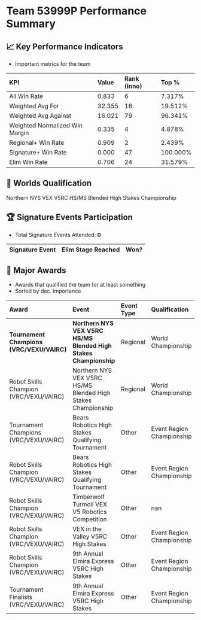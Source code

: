 # Team 53999P Performance Summary

## 📈 Key Performance Indicators
- Important metrics for the team

| KPI | Value | Rank (Inno) | Top % |
|:---|:-----|:----|:-----|
| All Win Rate | 0.833 | 6 | 7.317% |
| Weighted Avg For | 32.355 | 16 | 19.512% |
| Weighted Avg Against | 16.021 | 79 | 96.341% |
| Weighted Normalized Win Margin | 0.335 | 4 | 4.878% |
| Regional+ Win Rate | 0.909 | 2 | 2.439% |
| Signature+ Win Rate | 0.000 | 47 | 100.000% |
| Elim Win Rate | 0.706 | 24 | 31.579% |


## 🎯 Worlds Qualification
Northern NYS VEX V5RC HS/MS Blended High Stakes Championship

## 🏆 Signature Events Participation
- Total Signature Events Attended: **0**

| Signature Event | Elim Stage Reached | Won? |
|:----------------|:-------------------|:----|


## 🥇 Major Awards
- Awards that qualified the team for at least something
- Sorted by dec. importance

| Award | Event | Event Type | Qualification |
|:------|:------|:-----------|:--------------|
| **Tournament Champions (VRC/VEXU/VAIRC)** | **Northern NYS VEX V5RC HS/MS Blended High Stakes Championship** | Regional | World Championship |
| Robot Skills Champion (VRC/VEXU/VAIRC) | Northern NYS VEX V5RC HS/MS Blended High Stakes Championship | Regional | World Championship |
| Tournament Champions (VRC/VEXU/VAIRC) | Bears Robotics High Stakes Qualifying Tournament | Other | Event Region Championship |
| Robot Skills Champion (VRC/VEXU/VAIRC) | Bears Robotics High Stakes Qualifying Tournament | Other | Event Region Championship |
| Robot Skills Champion (VRC/VEXU/VAIRC) | Timberwolf Turmoil VEX V5 Robotics Competition | Other | nan |
| Robot Skills Champion (VRC/VEXU/VAIRC) | VEX in the Valley V5RC High Stakes | Other | Event Region Championship |
| Robot Skills Champion (VRC/VEXU/VAIRC) | 9th Annual Elmira Express V5RC High Stakes | Other | Event Region Championship |
| Tournament Finalists (VRC/VEXU/VAIRC) | 9th Annual Elmira Express V5RC High Stakes | Other | Event Region Championship |

